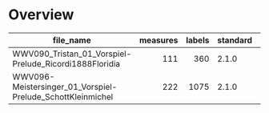 

# Overview
|                        file_name                         |measures|labels|standard| annotators |reviewers|
|----------------------------------------------------------|-------:|-----:|--------|------------|---------|
|WWV090_Tristan_01_Vorspiel-Prelude_Ricordi1888Floridia    |     111|   360|2.1.0   |Adrian Nagel|         |
|WWV096-Meistersinger_01_Vorspiel-Prelude_SchottKleinmichel|     222|  1075|2.1.0   |Adrian Nagel|         |
